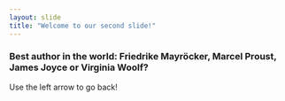 ```yaml
---
layout: slide
title: "Welcome to our second slide!"
---
```

### Best author in the world: Friedrike Mayröcker, Marcel Proust, James Joyce or Virginia Woolf?
Use the left arrow to go back!